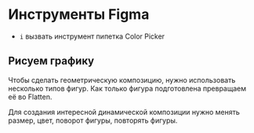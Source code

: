 # Инструменты Figma

* `i` вызвать инструмент пипетка Color Picker

## Рисуем графику
Чтобы сделать геометрическую композицию, нужно использовать несколько типов фигур. Как только фигура подготовлена превращаем её во Flatten.

Для создания интересной динамической композиции нужно менять размер, цвет, поворот фигуры, повторять фигуры.